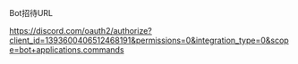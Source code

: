 

Bot招待URL

https://discord.com/oauth2/authorize?client_id=1393600406512468191&permissions=0&integration_type=0&scope=bot+applications.commands
